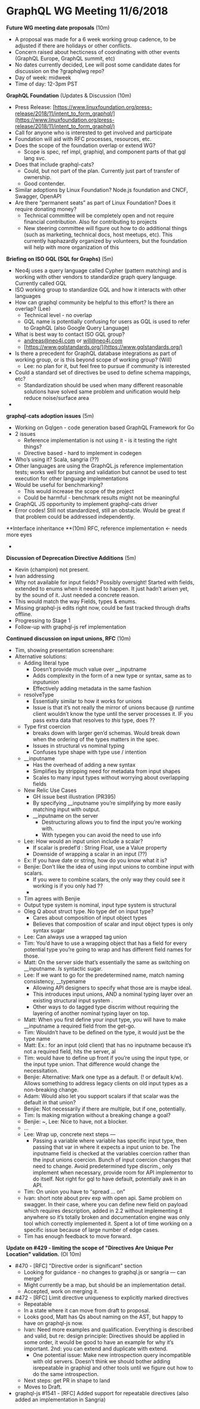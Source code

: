 # GraphQL WG Meeting 11/6/2018


**Future WG meeting date proposals** (10m)



*   A proposal was made for a 6 week working group cadence, to be adjusted if there are holidays or other conflicts.
*   Concern raised about hecticness of coordinating with other events (GraphQL Europe, GraphQL summit, etc)
*   No dates currently decided, Lee will post some candidate dates for discussion on the ?graphqlwg repo?
*   Day of week: midweek
*   Time of day: 12-3pm PST

**GraphQL Foundation** (Updates & Discussion (10m)



*   Press Release: [https://www.linuxfoundation.org/press-release/2018/11/intent_to_form_graphql/](https://www.linuxfoundation.org/press-release/2018/11/intent_to_form_graphql/)
*   Call for anyone who is interested to get involved and participate
*   Foundation will aid with RFC processes, resources, etc.
*   Does the scope of the foundation overlap or extend WG?
    *   Scope is spec, ref impl, graphiql, and component parts of that gql lang svc.
*   Does that include graphql-cats?
    *   Could, but not part of the plan.  Currently just part of transfer of ownership.
    *   Good contender.
*   Similar adoptions by Linux Foundation? Node.js foundation and CNCF, Swagger, OpenAPI
*   Are there “permanent seats” as part of Linux Foundation? Does it require donating money?
    *   Technical committee will be completely open and not require financial contribution. Also for contributing to projects
    *   New steering committee will figure out how to do additional things (such as marketing, technical docs, host meetups, etc). This currently haphazardly organized by volunteers, but the foundation will help with more organization of this

**Briefing on ISO GQL (SQL for Graphs)** (5m)



*   Neo4j uses a query language called Cypher (pattern matching) and is working with other vendors to standardize graph query language. Currently called GQL
*   ISO working group to standardize GQL and how it interacts with other languages
*   How can graphql community be helpful to this effort? Is there an overlap? (Lee)
    *   Technical level - no overlap
    *   GQL name is potentially confusing  for users as GQL is used to refer to GraphQL (also Google Query Language)
*   What is best way to contact ISO GQL group?
    *   [andreas@neo4j.com](mailto:andreas@neo4j.com) or will@neo4j.com
    *   [https://www.gqlstandards.org/](https://www.gqlstandards.org/)
*   Is there a precedent for GraphQL database integrations as part of working group, or is this beyond scope of working group? (Will)
    *   Lee: no plan for it, but feel free to pursue if community is interested
*   Could a standard set of  directives be used to define schema mappings, etc?
    *   Standardization should be used when many different reasonable solutions have solved same problem and unification would help reduce noise/surface area
*

**graphql-cats adoption issues** (5m)



*   Working on Gqlgen - code generation based GraphQL Framework for Go
*   2 issues
    *   Reference implementation is not using it - is it testing the right things?
    *   Directive based - hard to implement in codegen
*   Who’s using it? Scala, sangria (??)
*   Other languages are using the GraphQL.js reference implementation tests; works well for parsing and validation but cannot be used to test execution for other language implementations
*   Would be useful for benchmarking?
    *   This would increase the scope of the project
    *   Could be harmful - benchmark results might not be meaningful
*   GraphQL JS opportunity to implement graphql-cats driver
*   Error codes! Still not standardized, still an obstacle. Would be great if that problem could be addressed independently.

**Interface inheritance **(10m) RFC, reference implementation <- needs more eyes



*

**Discussion of Deprecation Directive Additions** (5m)



*   Kevin (champion) not present.
*   Ivan addressing
*   Why not available for input fields?  Possibly oversight!  Started with fields, extended to enums when it needed to happen.  It just hadn’t arisen yet, by the sound of it. Just needed a concrete reason.
*   This would match the way Fields, types & enums.
*   Missing graphql-js edits right now, could be fast tracked through drafts offline.
*   Progressing to Stage 1
*   Follow-up  with graphql-js ref implementation

**Continued discussion on input unions, RFC** (10m)



*   Tim, showing presentation screenshare:
*   Alternative solutions:
    *   Adding literal type
        *   Doesn’t provide much value over __inputname
        *   Adds complexity in the form of a new type or syntax, same as to inputunion
        *   Effectively adding metadata  in the same fashion
    *   resolveType
        *   Essentially similar to how it works for unions
        *   Issue is that it’s not really the mirror of unions because @ runtime client wouldn’t know the type until the server  processes it.  IF you pass extra data that resolves to _this_ type, does  ??
    *   Type first coercion
        *   breaks down with larger gen’d schemas.  Would break down when the ordering of the types matters in the spec.
        *   Issues in structural vs nominal typing
        *   Confuses type shape with type use / intention
    *   __inputname
        *   Has the overhead of adding a new syntax
        *   Simplifies by stripping need for metadata from input shapes
        *   Scales to many input types without worrying about overlapping fields
    *   New Relic Use Cases
        *   GH issue best illustration (PR395)
        *   By specifying __inputname you’re simplifying by more easily matching input with output.
        *   __inputname on the server
            *   Destructuring  allows you to find  the input you’re working with.
            *   With typegen you can avoid the need to use info
    *   Lee: How would an input union include a scalar?
        *   If scalar is predef’d : String Float, use a Value property
        *   Downside of wrapping a scalar in an input  (??)
    *   Ex: If you have date or string, how do you know what it is?
    *   Benjie: Don’t like the idea of using input unions to combine input with scalars.
        *   If you were to combine scalars, the only way they could see it working is if you only had ??
        *
    *   Tim agrees with Benjie
    *   Output type system is nominal, input type system is structural
    *   Oleg Q about struct type. No type def on input type?
        *   Cares about composition of input object types
        *   Believes that composition of scalar and input object types is only syntax sugar
    *   Lee:  Can always use a wrapped tag union
    *   Tim: You’d have to use a wrapping object that has a field for every potential type you’re going  to wrap and has different field names for those.
    *   Matt: On the server side that’s essentially the same as switching on __inputname.  _Is_ syntactic sugar.
    *   Lee: If  we want to go for the predetermined name, match naming consistency, __typename
        *   Allowing API designers to specify what those are is maybe ideal.
        *   This introduces input unions, AND a nominal typing layer over  an existing structural input system .
        *   Other ways to do  tagged type discrim without requiring the layering of another nominal typing layer on top.
    *   Matt: When you first define your input  type, you will have to make __inputname a required field from the  get-go.
    *   Tim: Wouldn’t have to be defined on the type, it would just be the type name
    *   Matt: Ex.: for an input (old client) that has no inputname because it’s not a required field, hits the server, al
    *   Tim:  would have to define up front if you’re using the input type, or the input type union. That difference would change the necessitation.
    *   Benjie: Alternative: Mark one type as a default. (! or default k/w).  Allows something to address legacy  clients on old input types  as a non-breaking change.
    *   Adam: Would also let you support scalars if that scalar was the default in that union?
    *   Benjie: Not necessarily if there are multiple, but if one, potentially.
    *   Tim:  Is making migration without  a breaking change a goal?
    *   Benjie: ~, Lee: Nice to have, not a blocker.
    *   …
    *   Lee: Wrap up, concrete next steps — 
        *   Passing a variable where variable has specific input type, then passing that var in where it expects a input union to be.  The inputname field is checked at the variables  coercion rather than the input unions coercion.  Bunch of input coercion changes that need to change.  Avoid predetermined type discrim., only implement when necessary, provide room for API implementor to do itself.  Not right for gql to have default, potentially awk in an API.
    *   Tim: On union you have to “spread … on”
    *   Ivan: short note  about prev exp with open api.  Same problem on swagger.  In their case, where you can define new field on payload which requires description, added in 2.2 without implementing it anywhere so it’s totally broken and documentation engine was only tool which correctly implemented it.  Spent a lot of time working on a specific issue because of large number of edge cases.
    *   Tim has enough feedback to move forward.

**Update on #429 - limiting the scope of "Directives Are Unique Per Location" validation.** (OI 10m)



*   #470 - [RFC] "Directive order is significant" section
    *   Looking for guidance - no changes to graphql.js or sangria — can merge?
    *   Might currently be a map, but should be an implementation detail.
    *   Accepted, work on merging it.
*   #472 - [RFC] Limit directive uniqueness to explicitly marked directives
    *   Repeatable
    *   In a state where it can move from draft to proposal.
    *   Looks good, Matt has Qs about naming on the AST, but happy to have on graphql-js now.
    *   Ivan: Need more examples and qualification.   Everything is described and valid, but re: design principle:  Directives  should be applied in some order, it would be good to have an example for why it’s important.  2nd: you can extend and duplicate with extend.
        *   One potential issue: Make new introspection query incompatible with old servers.   Doesn’t think we should bother adding isrepeatable in graphiql and other tools until we figure out how to do the same introspection.
    *   Next steps: get PR in shape to land
    *   Moves to Draft.
*   graphql-js #1541 - [RFC] Added support for repeatable directives (also added an implementation in Sangria)

